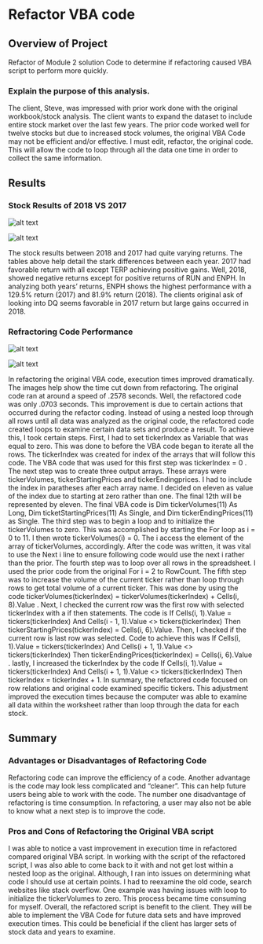 # Refactor VBA code

## Overview of Project
Refactor of Module 2 solution Code to determine if refactoring caused VBA script to perform more quickly.

### Explain the purpose of this analysis.

The client, Steve, was impressed with prior work done with the original workbook/stock analysis.  The client wants to expand the dataset to include entire stock market over the last few years.  The prior code worked well for twelve stocks but due to increased stock volumes, the original VBA Code may not be efficient and/or effective.  I must edit, refactor, the original code.  This will allow the code to loop through all the data one time in order to collect the same information.
  
## Results

### Stock Results of 2018 VS 2017
![alt text](https://github.com/bmliddicoat/Stock-Analysis/blob/71e0f929236536d7f2c052865a480df078f53047/Resources/2017_Results.png)

![alt text](https://github.com/bmliddicoat/Stock-Analysis/blob/71e0f929236536d7f2c052865a480df078f53047/Resources/2018_Results.png)

The stock results between 2018 and 2017 had quite varying returns.  The tables above help detail the stark differences between each year.  2017 had favorable return with all except TERP achieving positive gains.  Well, 2018, showed negative returns except for positive returns of RUN and ENPH.  In analyzing both years’ returns, ENPH shows the highest performance with a 129.5% return (2017) and 81.9% return (2018).  The clients original ask of looking into DQ seems favorable in 2017 return but large gains occurred in 2018.        


### Refractoring Code Performance

![alt text](https://github.com/bmliddicoat/Stock-Analysis/blob/71e0f929236536d7f2c052865a480df078f53047/Resources/Org_Code_2017.png)

![alt text](https://github.com/bmliddicoat/Stock-Analysis/blob/71e0f929236536d7f2c052865a480df078f53047/Resources/Refractor_2017.png)

In refactoring the original VBA code, execution times improved dramatically.  The images help show the time cut down from refactoring.   The original code ran at around a speed of .2578 seconds.  Well, the refactored code was only .0703 seconds.  This improvement is due to certain actions that occurred during the refactor coding.  Instead of using a nested loop through all rows until all data was analyzed as the original code, the refactored code created loops to examine certain data sets and produce a result.  To achieve this, I took certain steps.  First, I had to set tickerIndex as Variable that was equal to zero.  This was done to before the VBA code began to iterate all the rows.  The tickerIndex was created for index of the arrays that will follow this code.  The VBA code that was used for this first step was tickerIndex = 0 .  The next step was to create three output arrays.  These arrays were tickerVolumes, tickerStartingPrices and tickerEndingprices.  I had to include the index in paratheses after each array name.   I decided on eleven as value of the index due to starting at zero rather than one.  The final 12th will be represented by eleven.  The final VBA code is Dim tickerVolumes(11) As Long, Dim ticketStartingPrices(11) As Single, and Dim tickerEndingPrices(11) as Single. The third step was to begin a loop and to initialize the tickerVolumes to zero.  This was accomplished by starting the For loop as i = 0 to 11.  I then wrote tickerVolumes(i) = 0.  The i access the element of the array of tickerVolumes, accordingly.  After the code was written, it was vital to use the Next i line to ensure following code would use the next i rather than the prior.  The fourth step was to loop over all rows in the spreadsheet.  I used the prior code from the original For i = 2 to RowCount.  The fifth step was to increase the volume of the current ticker rather than loop through rows to get total volume of a current ticker.  This was done by using the code  tickerVolumes(tickerIndex) = tickerVolumes(tickerIndex) + Cells(i, 8).Value .  Next, I checked the current row was the first row with selected tickerIndex with a if then statements. The code is If Cells(i, 1).Value = tickers(tickerIndex) And Cells(i - 1, 1).Value <> tickers(tickerIndex) Then tickerStartingPrices(tickerIndex) = Cells(i, 6).Value.  Then, I checked if the current row is last row was selected.  Code to achieve this was If Cells(i, 1).Value = tickers(tickerIndex) And Cells(i + 1, 1).Value <> tickers(tickerIndex) Then  tickerEndingPrices(tickerIndex) = Cells(i, 6).Value .  lastly, I increased the tickerIndex by the code If Cells(i, 1).Value = tickers(tickerIndex) And Cells(i + 1, 1).Value <> tickers(tickerIndex) Then  tickerIndex = tickerIndex + 1.  In summary, the refactored code focused on row relations and original code examined specific tickers.  This adjustment improved the execution times because the computer was able to examine all data within the worksheet rather than loop through the data for each stock.

## Summary

### Advantages or Disadvantages of Refactoring Code

Refactoring code can improve the efficiency of a code.  Another advantage is the code may look less complicated and “cleaner”.  This can help future users being able to work with the code.  The number one disadvantage of refactoring is time consumption.  In refactoring, a user may also not be able to know what a next step is to improve the code.

### Pros and Cons of Refactoring the Original VBA script

I was able to notice a vast improvement in execution time in refactored compared original VBA script.  In working with the script of the refactored script, I was also able to come back to it with and not get lost within a nested loop as the original.  Although, I ran into issues on determining what code I should use at certain points.  I had to reexamine the old code, search websites like stack overflow.  One example was having issues with loop to initialize the tickerVolumes to zero.  This process became time consuming for myself.  Overall, the refactored script is benefit to the client.  They will be able to implement the VBA Code for future data sets and have improved execution times.  This could be beneficial if the client has larger sets of stock data and years to examine.      
